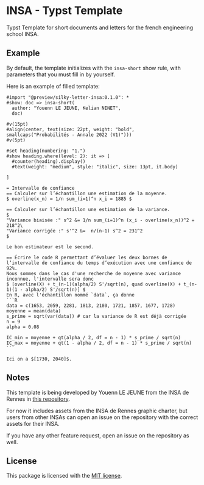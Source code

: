 # INSA - Typst Template
Typst Template for short documents and letters for the french engineering school INSA.

## Example
By default, the template initializes with the `insa-short` show rule, with parameters that you must fill in by yourself.

Here is an example of filled template:
````typst
#import "@preview/silky-letter-insa:0.1.0": *
#show: doc => insa-short(
  author: "Youenn LE JEUNE, Kelian NINET",
  doc)

#v(15pt)
#align(center, text(size: 22pt, weight: "bold", smallcaps("Probabilités - Annale 2022 (V1)")))
#v(5pt)

#set heading(numbering: "1.")
#show heading.where(level: 2): it => [
  #counter(heading).display()
  #text(weight: "medium", style: "italic", size: 13pt, it.body)

]

= Intervalle de confiance
== Calculer sur l’échantillon une estimation de la moyenne.
$ overline(x_n) = 1/n sum_(i=1)^n x_i = 1885 $

== Calculer sur l’échantillon une estimation de la variance.
$
"Variance biaisée :" s^2 &= 1/n sum_(i=1)^n (x_i - overline(x_n))^2 = 218^2\
"Variance corrigée :" s'^2 &=  n/(n-1) s^2 = 231^2
$

Le bon estimateur est le second.

== Écrire le code R permettant d’évaluer les deux bornes de l’intervalle de confiance du temps d’exécution avec une confiance de 92%.
Nous sommes dans le cas d'une recherche de moyenne avec variance inconnue, l'intervalle sera donc
$ [overline(X) + t_(n-1)(alpha/2) S'/sqrt(n), quad overline(X) + t_(n-1)(1 - alpha/2) S'/sqrt(n)] $
En R, avec l'échantillon nommé `data`, ça donne
```R
data = c(1653, 2059, 2281, 1813, 2180, 1721, 1857, 1677, 1728)
moyenne = mean(data)
s_prime = sqrt(var(data)) # car la variance de R est déjà corrigée
n = 9
alpha = 0.08

IC_min = moyenne + qt(alpha / 2, df = n - 1) * s_prime / sqrt(n)
IC_max = moyenne + qt(1 - alpha / 2, df = n - 1) * s_prime / sqrt(n)
```

Ici on a $[1730, 2040]$.
````

## Notes
This template is being developed by Youenn LE JEUNE from the INSA de Rennes in [this repository](https://github.com/SkytAsul/INSA-Typst-Template).

For now it includes assets from the INSA de Rennes graphic charter, but users from other INSAs can open an issue on the repository with the correct assets for their INSA.

If you have any other feature request, open an issue on the repository as well.

## License
This package is licensed with the [MIT license](https://github.com/SkytAsul/INSA-Typst-Template/blob/main/LICENSE).